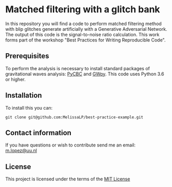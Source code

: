 # Matched filtering with a glitch bank

In this repository you will find a code to perform matched filtering method with blip glitches generate artificially with a Generative Adversarial Network. The output of this code is the signal-to-noise ratio calculation. This work forms part of the workshop "Best Practices for Writing Reproducible Code".

## Prerequisites

To perform the analysis is necessary to install standard packages of gravitational waves analysis: [PyCBC](https://pycbc.org) and [GWpy](https://gwpy.github.io/docs/stable/). This code uses Python 3.6 or higher.


## Installation

To install this you can:

`git clone git@github.com:MelissaLP/best-practice-example.git`

## Contact information

If you have questions or wish to contribute send me an email: m.lopez@uu.nl

## License

This project is licensed under the terms of the [MIT License](/LICENSE.md)
